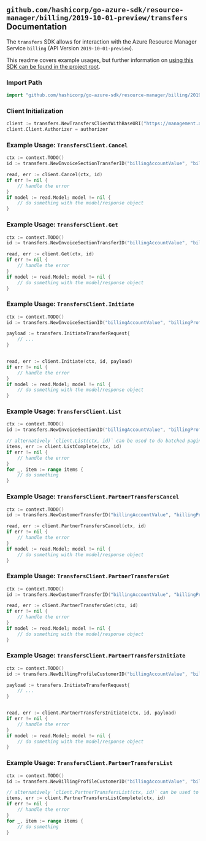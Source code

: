 
## `github.com/hashicorp/go-azure-sdk/resource-manager/billing/2019-10-01-preview/transfers` Documentation

The `transfers` SDK allows for interaction with the Azure Resource Manager Service `billing` (API Version `2019-10-01-preview`).

This readme covers example usages, but further information on [using this SDK can be found in the project root](https://github.com/hashicorp/go-azure-sdk/tree/main/docs).

### Import Path

```go
import "github.com/hashicorp/go-azure-sdk/resource-manager/billing/2019-10-01-preview/transfers"
```


### Client Initialization

```go
client := transfers.NewTransfersClientWithBaseURI("https://management.azure.com")
client.Client.Authorizer = authorizer
```


### Example Usage: `TransfersClient.Cancel`

```go
ctx := context.TODO()
id := transfers.NewInvoiceSectionTransferID("billingAccountValue", "billingProfileValue", "invoiceSectionValue", "transferValue")

read, err := client.Cancel(ctx, id)
if err != nil {
	// handle the error
}
if model := read.Model; model != nil {
	// do something with the model/response object
}
```


### Example Usage: `TransfersClient.Get`

```go
ctx := context.TODO()
id := transfers.NewInvoiceSectionTransferID("billingAccountValue", "billingProfileValue", "invoiceSectionValue", "transferValue")

read, err := client.Get(ctx, id)
if err != nil {
	// handle the error
}
if model := read.Model; model != nil {
	// do something with the model/response object
}
```


### Example Usage: `TransfersClient.Initiate`

```go
ctx := context.TODO()
id := transfers.NewInvoiceSectionID("billingAccountValue", "billingProfileValue", "invoiceSectionValue")

payload := transfers.InitiateTransferRequest{
	// ...
}


read, err := client.Initiate(ctx, id, payload)
if err != nil {
	// handle the error
}
if model := read.Model; model != nil {
	// do something with the model/response object
}
```


### Example Usage: `TransfersClient.List`

```go
ctx := context.TODO()
id := transfers.NewInvoiceSectionID("billingAccountValue", "billingProfileValue", "invoiceSectionValue")

// alternatively `client.List(ctx, id)` can be used to do batched pagination
items, err := client.ListComplete(ctx, id)
if err != nil {
	// handle the error
}
for _, item := range items {
	// do something
}
```


### Example Usage: `TransfersClient.PartnerTransfersCancel`

```go
ctx := context.TODO()
id := transfers.NewCustomerTransferID("billingAccountValue", "billingProfileValue", "customerValue", "transferValue")

read, err := client.PartnerTransfersCancel(ctx, id)
if err != nil {
	// handle the error
}
if model := read.Model; model != nil {
	// do something with the model/response object
}
```


### Example Usage: `TransfersClient.PartnerTransfersGet`

```go
ctx := context.TODO()
id := transfers.NewCustomerTransferID("billingAccountValue", "billingProfileValue", "customerValue", "transferValue")

read, err := client.PartnerTransfersGet(ctx, id)
if err != nil {
	// handle the error
}
if model := read.Model; model != nil {
	// do something with the model/response object
}
```


### Example Usage: `TransfersClient.PartnerTransfersInitiate`

```go
ctx := context.TODO()
id := transfers.NewBillingProfileCustomerID("billingAccountValue", "billingProfileValue", "customerValue")

payload := transfers.InitiateTransferRequest{
	// ...
}


read, err := client.PartnerTransfersInitiate(ctx, id, payload)
if err != nil {
	// handle the error
}
if model := read.Model; model != nil {
	// do something with the model/response object
}
```


### Example Usage: `TransfersClient.PartnerTransfersList`

```go
ctx := context.TODO()
id := transfers.NewBillingProfileCustomerID("billingAccountValue", "billingProfileValue", "customerValue")

// alternatively `client.PartnerTransfersList(ctx, id)` can be used to do batched pagination
items, err := client.PartnerTransfersListComplete(ctx, id)
if err != nil {
	// handle the error
}
for _, item := range items {
	// do something
}
```
